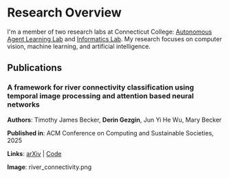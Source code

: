 # Research Overview

I'm a member of two research labs at Connecticut College: [Autonomous Agent Learning Lab](https://oak.conncoll.edu/parker/research.html) and [Informatics Lab](https://www.informatics.digital.conncoll.edu). My research focuses on computer vision, machine learning, and artificial intelligence.

## Publications

### A framework for river connectivity classification using temporal image processing and attention based neural networks

**Authors**: Timothy James Becker, **Derin Gezgin**, Jun Yi He Wu, Mary Becker

**Published in**: ACM Conference on Computing and Sustainable Societies, 2025

**Links**: [arXiv](https://arxiv.org/abs/2502.00474) | [Code](https://github.com/deringezgin/River-Connectivity-Classification)

**Image**: river_connectivity.png

<!-- 
Format for adding a new publication:

### [Title of Publication]

**Authors**: [List of Authors with your name in bold]

**Published in**: [Conference/Journal Name], [Year]

**Links**: [arXiv](link) | [Code](link) | [PDF](link) | [DOI](link) | [Website](link)

**Image**: [filename.png]

You can add additional information below each entry if needed.
--> 